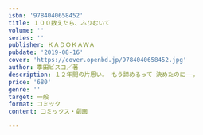 ```yaml
---
isbn: '9784040658452'
title: １００数えたら、ふりむいて
volume: ''
series: ''
publisher: ＫＡＤＯＫＡＷＡ
pubdate: '2019-08-16'
cover: 'https://cover.openbd.jp/9784040658452.jpg'
author: 季田ビスコ／著
description: １２年間の片思い。 もう諦めるって 決めたのに――。
price: '680'
genre: ''
target: 一般
format: コミック
content: コミックス・劇画

---
```

